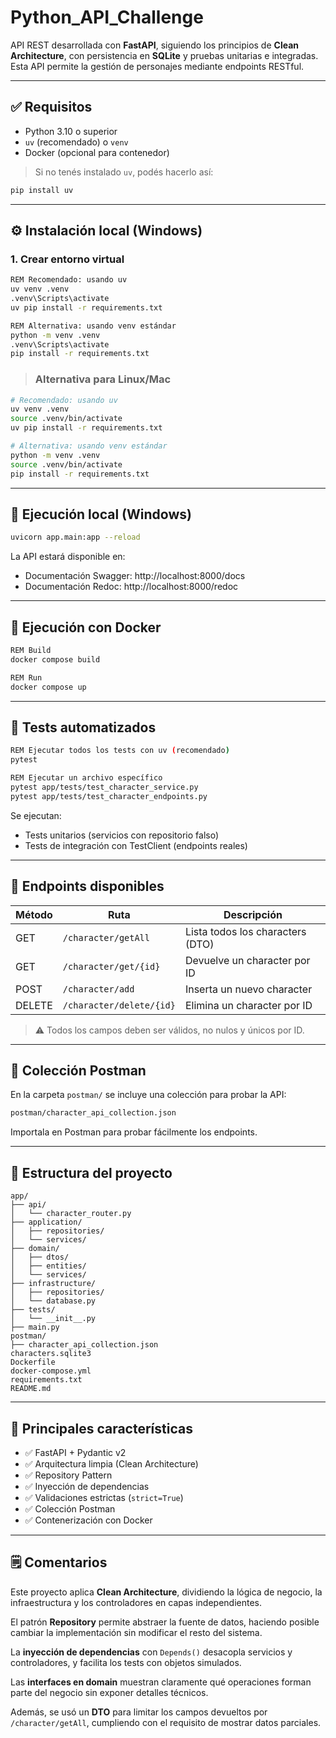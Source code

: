 # Python_API_Challenge

API REST desarrollada con **FastAPI**, siguiendo los principios de **Clean Architecture**, con persistencia en **SQLite** y pruebas unitarias e integradas. Esta API permite la gestión de personajes mediante endpoints RESTful.

---

## ✅ Requisitos

- Python 3.10 o superior
- `uv` (recomendado) o `venv`
- Docker (opcional para contenedor)

> Si no tenés instalado `uv`, podés hacerlo así:
>
```bash
pip install uv
```

---

## ⚙️ Instalación local (Windows)

### 1. Crear entorno virtual

```bash
REM Recomendado: usando uv
uv venv .venv
.venv\Scripts\activate
uv pip install -r requirements.txt

REM Alternativa: usando venv estándar
python -m venv .venv
.venv\Scripts\activate
pip install -r requirements.txt
```

> ### Alternativa para Linux/Mac

```bash
# Recomendado: usando uv
uv venv .venv
source .venv/bin/activate
uv pip install -r requirements.txt

# Alternativa: usando venv estándar
python -m venv .venv
source .venv/bin/activate
pip install -r requirements.txt

```

---

## 🚀 Ejecución local (Windows)

```bash
uvicorn app.main:app --reload
```

La API estará disponible en:

- Documentación Swagger: http://localhost:8000/docs
- Documentación Redoc: http://localhost:8000/redoc

---

## 🐳 Ejecución con Docker

```bash
REM Build
docker compose build

REM Run
docker compose up
```

---

## 🧪 Tests automatizados

```bash
REM Ejecutar todos los tests con uv (recomendado)
pytest

REM Ejecutar un archivo específico
pytest app/tests/test_character_service.py
pytest app/tests/test_character_endpoints.py
```

Se ejecutan:
- Tests unitarios (servicios con repositorio falso)
- Tests de integración con TestClient (endpoints reales)

---

## 🧱 Endpoints disponibles

| Método | Ruta                         | Descripción                          |
|--------|------------------------------|--------------------------------------|
| GET    | `/character/getAll`         | Lista todos los characters (DTO)     |
| GET    | `/character/get/{id}`       | Devuelve un character por ID         |
| POST   | `/character/add`            | Inserta un nuevo character           |
| DELETE | `/character/delete/{id}`    | Elimina un character por ID          |

> ⚠️ Todos los campos deben ser válidos, no nulos y únicos por ID.

---

## 📨 Colección Postman

En la carpeta `postman/` se incluye una colección para probar la API:

```bash
postman/character_api_collection.json
```

Importala en Postman para probar fácilmente los endpoints.

---

## 📁 Estructura del proyecto

```text
app/
├── api/
│   └── character_router.py
├── application/
│   ├── repositories/
│   └── services/
├── domain/
│   ├── dtos/
│   ├── entities/
│   └── services/
├── infrastructure/
│   ├── repositories/
│   └── database.py
├── tests/
│   └── __init__.py
├── main.py
postman/
├── character_api_collection.json
characters.sqlite3
Dockerfile
docker-compose.yml
requirements.txt
README.md
```

---

## 📌 Principales características

- ✅ FastAPI + Pydantic v2
- ✅ Arquitectura limpia (Clean Architecture)
- ✅ Repository Pattern
- ✅ Inyección de dependencias
- ✅ Validaciones estrictas (`strict=True`)
- ✅ Colección Postman
- ✅ Contenerización con Docker

---

## 🗒️ Comentarios

Este proyecto aplica **Clean Architecture**, dividiendo la lógica de negocio, la infraestructura y los controladores en capas independientes.

El patrón **Repository** permite abstraer la fuente de datos, haciendo posible cambiar la implementación sin modificar el resto del sistema.

La **inyección de dependencias** con `Depends()` desacopla servicios y controladores, y facilita los tests con objetos simulados.

Las **interfaces en domain** muestran claramente qué operaciones forman parte del negocio sin exponer detalles técnicos.

Además, se usó un **DTO** para limitar los campos devueltos por `/character/getAll`, cumpliendo con el requisito de mostrar datos parciales.


